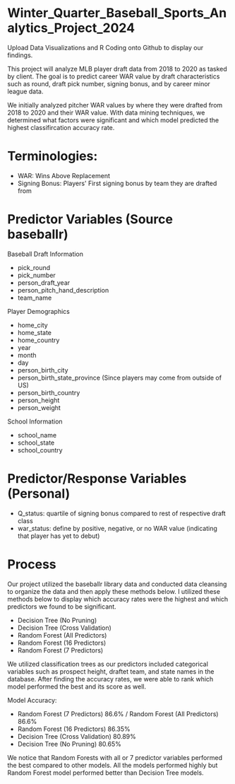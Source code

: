 # Winter_Quarter_Baseball_Sports_Analytics_Project_2024

Upload Data Visualizations and R Coding onto Github to display our findings.

This project will analyze MLB player draft data from 2018 to 2020 as tasked by client. The goal is to predict career WAR value by draft characteristics such as round, draft pick number, signing bonus, and by career minor league data. 

We initially analyzed pitcher WAR values by where they were drafted from 2018 to 2020 and their WAR value. With data mining techniques, we determined what factors were significant and which model predicted the highest classifircation accuracy rate.

# Terminologies:
- WAR: Wins Above Replacement
- Signing Bonus: Players' First signing bonus by team they are drafted from

# Predictor Variables (Source baseballr)
Baseball Draft Information
- pick_round
- pick_number
- person_draft_year
- person_pitch_hand_description
- team_name

Player Demographics
- home_city
- home_state
- home_country
- year
- month
- day
- person_birth_city
- person_birth_state_province (Since players may come from outside of US)
- person_birth_country
- person_height
- person_weight

School Information
- school_name
- school_state
- school_country

# Predictor/Response Variables (Personal)
- Q_status: quartile of signing bonus compared to rest of respective draft class
- war_status: define by positive, negative, or no WAR value (indicating that player has yet to debut)

# Process
Our project utilized the baseballr library data and conducted data cleansing to organize the data and then apply these methods below. I utilized these methods below to display which accuracy rates were the highest and which predictors we found to be significant.

- Decision Tree (No Pruning) 
- Decision Tree (Cross Validation) 
- Random Forest (All Predictors)
- Random Forest (16 Predictors) 
- Random Forest (7 Predictors) 

We utilized classification trees as our predictors included categorical variables such as prospect height, draftet team, and state names in the database. After finding the accuracy rates, we were able to rank which model performed the best and its score as well.

Model Accuracy:
- Random Forest (7 Predictors) 86.6% / Random Forest (All Predictors) 86.6%
- Random Forest (16 Predictors) 86.35%
- Decision Tree (Cross Validation) 80.89%
- Decision Tree (No Pruning) 80.65%

We notice that Random Forests with all or 7 predictor variables performed the best compared to other models. All the models performed highly but Random Forest model performed better than Decision Tree models. 
